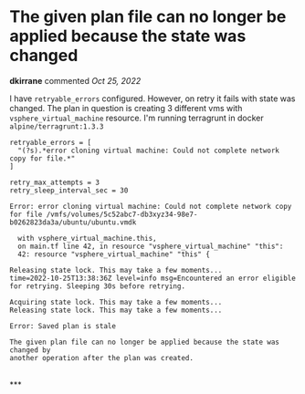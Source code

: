 # The given plan file can no longer be applied because the state was changed

**dkirrane** commented *Oct 25, 2022*

I have `retryable_errors` configured. However, on retry it fails with state was changed.
The plan in question is creating 3 different vms with `vsphere_virtual_machine` resource.
I'm running terragrunt in docker `alpine/terragrunt:1.3.3`

```hcl
retryable_errors = [
  "(?s).*error cloning virtual machine: Could not complete network copy for file.*"
]

retry_max_attempts = 3
retry_sleep_interval_sec = 30
```

```
Error: error cloning virtual machine: Could not complete network copy for file /vmfs/volumes/5c52abc7-db3xyz34-98e7-b0262823da3a/ubuntu/ubuntu.vmdk

  with vsphere_virtual_machine.this,
  on main.tf line 42, in resource "vsphere_virtual_machine" "this":
  42: resource "vsphere_virtual_machine" "this" {

Releasing state lock. This may take a few moments...
time=2022-10-25T13:38:36Z level=info msg=Encountered an error eligible for retrying. Sleeping 30s before retrying.

Acquiring state lock. This may take a few moments...
Releasing state lock. This may take a few moments...

Error: Saved plan is stale

The given plan file can no longer be applied because the state was changed by
another operation after the plan was created.
```
<br />
***


